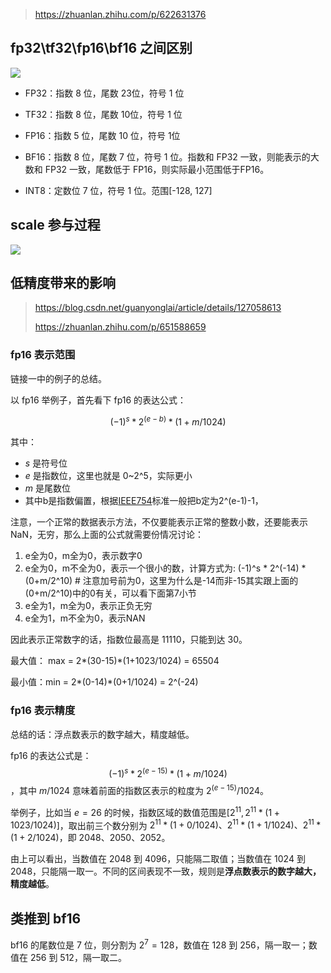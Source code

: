 > https://zhuanlan.zhihu.com/p/622631376

## fp32\tf32\fp16\bf16 之间区别

![](https://pic4.zhimg.com/80/v2-5e80264a8fe8ffaf312d08a50ce103eb_1440w.webp)

- FP32：指数 8 位，尾数 23位，符号 1 位
- TF32：指数 8 位，尾数 10位，符号 1 位

- FP16：指数 5 位，尾数 10 位，符号 1位
- BF16：指数 8 位，尾数 7 位，符号 1 位。指数和 FP32 一致，则能表示的大数和 FP32 一致，尾数低于 FP16，则实际最小范围低于FP16。
- INT8：定数位 7 位，符号 1 位。范围[-128, 127]



## scale 参与过程

![](https://pic1.zhimg.com/80/v2-c7e72924e1f38c80da915d44b2d1d3b8_1440w.webp)



## 低精度带来的影响

> https://blog.csdn.net/guanyonglai/article/details/127058613
>
> https://zhuanlan.zhihu.com/p/651588659

### fp16 表示范围

链接一中的例子的总结。

以 fp16 举例子，首先看下 fp16 的表达公式：

$$(-1)^s * 2^{(e-b)} * (1+ m/1024)$$

其中： 

- $s$ 是符号位
- $e$ 是指数位，这里也就是 0~2^5，实际更小
- $m$ 是尾数位
- 其中b是指数偏置，根据[IEEE754](https://so.csdn.net/so/search?q=IEEE754&spm=1001.2101.3001.7020)标准一般把b定为2^(e-1)-1，

注意，一个正常的数据表示方法，不仅要能表示正常的整数小数，还要能表示NaN，无穷，那么上面的公式就需要份情况讨论：

1. e全为0，m全为0，表示数字0
2. e全为0，m不全为0，表示一个很小的数，计算方式为: (-1)^s * 2^(-14) * (0+m/2^10)  # 注意加号前为0，这里为什么是-14而非-15其实跟上面的(0+m/2^10)中的0有关，可以看下面第7小节
3. e全为1，m全为0，表示正负无穷
4. e全为1，m不全为0，表示NAN

因此表示正常数字的话，指数位最高是 11110，只能到达 30。

最大值： max = 2\*(30-15)\*(1+1023/1024) = 65504

最小值：min = 2\*(0-14)\*(0+1/1024) = 2^(-24)



### fp16 表示精度

总结的话：浮点数表示的数字越大，精度越低。

fp16 的表达公式是：$$(-1)^s * 2^{(e-15)} * (1+ m/1024)$$，其中 $m/1024$ 意味着前面的指数区表示的粒度为 $2^{(e-15)}/1024$。

举例子，比如当 $e=26$ 的时候，指数区域的数值范围是[$2^{11}, 2^{11}*(1+1023/1024)$]，取出前三个数分别为 $2^{11}*(1+0/1024)、2^{11}*(1+1/1024)、2^{11}*(1+2/1024)$，即 2048、2050、2052。

由上可以看出，当数值在 2048 到 4096，只能隔二取值；当数值在 1024 到 2048，只能隔一取一。不同的区间表现不一致，规则是**浮点数表示的数字越大，精度越低**。

## 类推到 bf16

bf16 的尾数位是 7 位，则分割为 $2^7=128$，数值在 128 到 256，隔一取一；数值在 256 到 512，隔一取二。

